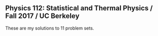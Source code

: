 ## Physics 112: Statistical and Thermal Physics / Fall 2017 / UC Berkeley

These are my solutions to 11 problem sets.
